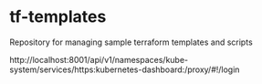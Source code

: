 # tf-templates
Repository  for managing sample terraform templates and scripts

http://localhost:8001/api/v1/namespaces/kube-system/services/https:kubernetes-dashboard:/proxy/#!/login
